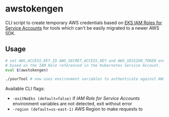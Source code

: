 # awstokengen
CLI script to create temporary AWS credentials based on
[EKS IAM Roles for Service Accounts](https://docs.aws.amazon.com/eks/latest/userguide/iam-roles-for-service-accounts.html)
for tools which can't be easily migrated to a newer AWS SDK.

## Usage
```bash
# set AWS_ACCESS_KEY_ID AWS_SECRET_ACCESS_KEY and AWS_SESSION_TOKEN environment variable,
# based on the IAM Role referenced in the Kubernetes Service Account.
eval $(awstokengen)

./yourTool # now uses environment variables to authenticate against AWS.
```

Available CLI flags:
- `-exitNoEks (default=false)` if _IAM Role for Service Accounts_ environment variables are not detected, exit without error
- `-region (default=us-east-1)` AWS Region to make requests to
